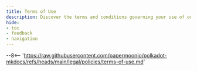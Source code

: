 ```yaml
---
title: Terms of Use
description: Discover the terms and conditions governing your use of our website, outlining your rights, responsibilities, and important legal details.
hide:
- toc
- feedback
- navigation
---
```


--8<-- 'https://raw.githubusercontent.com/papermoonio/polkadot-mkdocs/refs/heads/main/legal/policies/terms-of-use.md'
